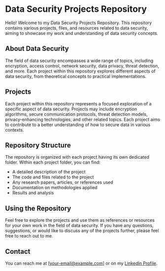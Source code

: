 # Data Security Projects Repository

Hello! Welcome to my Data Security Projects Repository. This repository contains various projects, files, and resources related to data security, aiming to showcase my work and understanding of data security concepts.

## About Data Security

The field of data security encompasses a wide range of topics, including encryption, access control, network security, data privacy, threat detection, and more. Each project within this repository explores different aspects of data security, from theoretical concepts to practical implementations.

## Projects

Each project within this repository represents a focused exploration of a specific aspect of data security. Projects may include encryption algorithms, secure communication protocols, threat detection models, privacy-enhancing technologies, and other related topics. Each project aims to contribute to a better understanding of how to secure data in various contexts.

## Repository Structure

The repository is organized with each project having its own dedicated folder. Within each project folder, you can find:

- A detailed description of the project
- The code and files related to the project
- Any research papers, articles, or references used
- Documentation on methodologies applied
- Results and analysis

## Using the Repository

Feel free to explore the projects and use them as references or resources for your own work in the field of data security. If you have any questions, suggestions, or would like to discuss any of the projects further, please feel free to reach out to me.

## Contact

You can reach me at [your-email@example.com] or on my [LinkedIn Profile](www.linkedin.com/in/your-profile).
